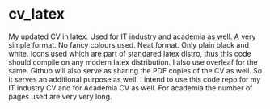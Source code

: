 # cv_latex
My updated CV in latex. Used for IT industry and academia as well.
A very simple format. No fancy colours used. Neat format. Only plain black and white. Icons used which are part of standared latex distro, thus this code should compile on any modern latex distribution. I also use overleaf for the same. Github will also serve as sharing the PDF copies of the CV as well. So it serves an additional purpose as well. 
I intend to use this code repo for my IT industry CV and for Academia CV as well. For academia the number of pages used are very very long. 
